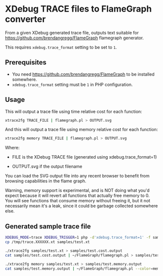 # XDebug TRACE files to FlameGraph converter

From a given XDebug generated trace file, outputs text suitable for
https://github.com/brendangregg/FlameGraph flamegraph generator.

This requires `xdebug.trace_format` setting to be set to `1`.

## Prerequisites

 - You need https://github.com/brendangregg/FlameGraph to be installed somewhere.
 - `xdebug.trace_format` setting must be `1` in PHP configuration.

## Usage

This will output a trace file using time relative cost for each function:

```sh
xtrace2fg TRACE_FILE | flamegraph.pl > OUTPUT.svg
```

And this will output a trace file using memory relative cost for each function:

```sh
xtrace2fg memory TRACE_FILE | flamegraph.pl > OUTPUT.svg
```

Where:

 * FILE is the XDebug TRACE file (generated using xdebug.trace_format=1)

 * OUTPUT.svg if the output filename

You can load the SVG output file into any recent browser to benefit from
browsing capabilities in the flame graph.

Warning, memory support is experimental, and is NOT doing what you'd expect
because it will revert all functions that actually free memory to 0. You
will see functions that consume memory without freeing it, but it not
necessarily mean it's a leak, since it could be garbage collected somewhere
else.

## Generated sample trace file

```sh
XDEBUG_MODE=trace XDEBUG_TRIGGER=1 php -d'xdebug.trace_format=1' -f samples/test.php
cp /tmp/trace.XXXXXX.xt samples/test.xt

./xtrace2fg samples/test.xt > samples/test.cost.output
cat samples/test.cost.output | ~/FlameGraph/flamegraph.pl > samples/test.cost.svg

./xtrace2fg memory samples/test.xt > samples/test.memory.output
cat samples/test.memory.output | ~/FlameGraph/flamegraph.pl --color=mem > samples/test.memory.svg
```
